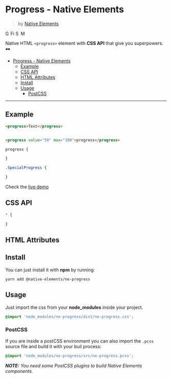 # Progress - Native Elements
> by [Native Elements](https://github.com/equinusocio/native-elements)

<img width="16px" alt="Google Chrome" src="https://goo.gl/U987PH"><img width="16px" alt="Firefox" src="https://goo.gl/vNRYsH"><img width="16px" alt="Safari" src="https://goo.gl/S1vPDZ"><img width="16px" alt="Microsoft Edge" src="https://goo.gl/Xi8Dsz" title="💩">

Native HTML `<progress>` element with **CSS API** that give you superpowers. 🕶

<!-- TOC -->

- [Progress - Native Elements](#progress---native-elements)
  - [Example](#example)
  - [CSS API](#css-api)
  - [HTML Attributes](#html-attributes)
  - [Install](#install)
  - [Usage](#usage)
    - [PostCSS](#postcss)

<!-- /TOC -->

---

## Example
```html
<progress>Text</progress>


<progress value="50" max="100">progress</progress>
```

```css
progress {

}

.SpecialProgress {

}
```

Check the [live demo](https://ne-progress.stackblitz.io/)


## CSS API

```css
* {

}
```
## HTML Attributes


## Install

You can just install it with **npm** by running:
```
yarn add @native-elements/ne-progress
```


## Usage
Just import the css from your **node_modules** inside your project.
```css
@import 'node_modules/ne-progress/dist/ne-progress.css';
```

### PostCSS
If you are inside a postCSS environment you can also import the `.pcss` source file and build it with your buil process:
```css
@import 'node_modules/ne-progress/src/ne-progress.pcss';
```

_**NOTE:** You need some PostCSS plugins to build Native Elements components._